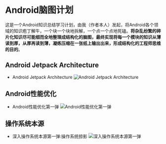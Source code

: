 # Android脑图计划
这是一个Android知识总结学习计划，由我（作者本人）发起，将Android各个领域的知识庖丁解牛，一个块一个块地拆解，一个点一个点地死磕。**将杂乱纷繁的碎片化知识尽可能细而全地整理成结构化的脑图，最终实现将每一个模块的知识从薄读到厚，从厚再读到薄，凝练压缩在一张纸上输出出来，形成结构化的工程师思维的目的**。

## Android Jetpack Architecture

- Android Jetpack Architecture
![Android Jetpack Architecture](https://s2.ax1x.com/2019/03/29/ABnC9A.png)

## Android性能优化

- Android性能优化第一弹
![Android性能优化第一弹](https://s2.ax1x.com/2019/03/29/ABK1TU.png)

## 操作系统本源

- 深入操作系统本源第一弹:操作系统掠影
![深入操作系统本源第一弹](https://s2.ax1x.com/2019/04/01/ArjdsA.png)